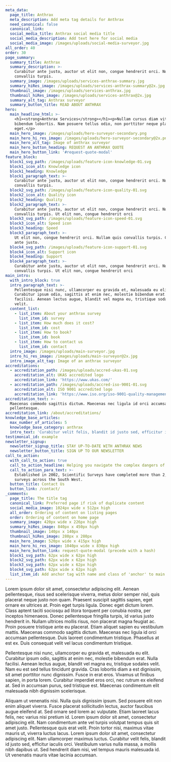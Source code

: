 ```yaml
---
meta_data:
  page_title: Anthrax
  meta_description: Add meta tag details for Anthrax
  need_canonical: false
  canonical_link:
  social_media_title: Anthrax social media title
  social_media_description: Add text here for social media
  social_media_image: /images/uploads/social-media-surveyor.jpg
all_order: 40
order: 30
page_summary:
  summary_title: Anthrax
  summary_description: >-
    Curabitur ante justo, auctor ut elit non, congue hendrerit orci. Nullam quis
    convallis turpis.
  summary_image: /images/uploads/services-anthrax-summary.jpg
  summary_hiRes_image: /images/uploads/services-anthrax-summary@2x.jpg
  thumbnail_image: /images/uploads/services-anthrax.jpg
  thumbnail_hiRes_image: /images/uploads/services-anthrax@2x.jpg
  summary_alt_tag: Anthrax surveyor
  summary_button_title: READ ABOUT ANTHRAX
hero:
  main_headline_html: >-
    <h1><strong>Anthrax Services</strong></h1><p>Nullam cursus diam vitae massa
    bibendum lobortis. Nam posuere tellus odio, non porttitor neque placerat
    eget.</p>
  main_hero_image: /images/uploads/hero-surveyor-secondary.png
  main_hero_hi_res_image: /images/uploads/hero-surveyor-secondary@2x.png
  main_hero_alt_tag: Image of anthrax surveyor
  main_hero_button_heading: REQUEST AN ANTHRAX QUOTE
  main_hero_button_link: '#request-quote-modal'
feature_block:
  block1_svg_path: /images/uploads/feature-icon-knowledge-01.svg
  block1_icon_alt: Knowledge icon
  block1_heading: Knowledge
  block1_paragraph_text: >-
    Curabitur ante justo, auctor ut elit non, congue hendrerit orci. Nullam quis
    convallis turpis.
  block2_svg_path: /images/uploads/feature-icon-quality-01.svg
  block2_icon_alt: Quality icon
  block2_heading: Quality
  block2_paragraph_text: >-
    Curabitur ante justo, auctor ut elit non, congue hendrerit orci. Nullam quis
    convallis turpis. Ut elit non, congue hendrerit orci
  block3_svg_path: /images/uploads/feature-icon-speed-01.svg
  block3_icon_alt: Speed icon
  block3_heading: Speed
  block3_paragraph_text: >-
    Ut elit non, congue hendrerit orci. Nullam quis convallis turpis. Curabitur
    ante justo.
  block4_svg_path: /images/uploads/feature-icon-support-01.svg
  block4_icon_alt: Support icon
  block4_heading: Support
  block4_paragraph_text: >-
    Curabitur ante justo, auctor ut elit non, congue hendrerit orci. Nullam quis
    convallis turpis. Ut elit non, congue hendrerit orci
main_intro:
  with_intro_block: true
  intro_paragraph_text: >-
    Pellentesque nisi nunc, ullamcorper eu gravida et, malesuada eu elit.
    Curabitur ipsum odio, sagittis at enim nec, molestie bibendum erat. Nulla
    facilisi. Aenean lectus augue, blandit vel magna eu, tristique sodales
    velit.
  content_list:
    - list_item: About your anthrax survey
      list_item_id: survey
    - list_item: How much does it cost?
      list_item_id: cost
    - list_item: How to book?
      list_item_id: book
    - list_item: How to contact us
      list_item_id: contact
  intro_image: /images/uploads/main-surveyor.jpg
  intro_hi_res_image: /images/uploads/main-surveyor@2x.jpg
  intro_image_alt_tag: Image of an anthrax surveyor
accreditations:
  - accreditation_path: /images/uploads/accred-ukas-01.svg
    accreditation_alt: UKAS accredited logo
    accreditation_link: 'https://www.ukas.com/'
  - accreditation_path: /images/uploads/accred-iso-9001-01.svg
    accreditation_alt: ISO 9001 accredited logo
    accreditation_link: 'https://www.iso.org/iso-9001-quality-management.html'
accreditation_text: >-
  Maecenas commodo sagittis dictum. Maecenas nec ligula id orci accumsan
  pellentesque.
accreditation_link: /about/accreditations/
knowledge_base_articles:
  max_number_of_articles: 5
  knowledge_base_category: anthrax
  intro_text: 'Curabitur velit felis, blandit id justo sed, efficitur iaculis orci.'
testimonial_id: example
newsletter_signup:
  newsletter_signup_title: STAY UP-TO-DATE WITH ANTHRAX NEWS
  newsletter_button_title: SIGN UP TO OUR NEWSLETTER
call_to_action:
  with_call_to_action: true
  call_to_action_headline: Helping you navigate the complex dangers of anthrax
  call_to_action_para_text: >-
    Established in 2002, Scientific Surveys have completed more than 2,500
    surveys across the South West.
  button_title: Contact Us
  button_link: /contact/
_comments:
  page_title: The title tag
  canonical_link: Preferred page if risk of duplicate content
  social_media_image: 1024px wide x 512px high
  all_order: Ordering of content on listing pages
  order: Ordering of content on home page
  summary_image: 420px wide x 226px high
  summary_hiRes_image: 840px x 450px high
  thumbnail_image: 140px x 140px
  thumbnail_hiRes_image: 280px x 280px
  main_hero_image: 520px wide x 415px high
  main_hero_hi_res_image: 1040px wide x 830px high
  main_hero_button_link: request-quote-modal (precede with a hash)
  block1_svg_path: 62px wide x 62px high
  block2_svg_path: 62px wide x 62px high
  block3_svg_path: 62px wide x 62px high
  block4_svg_path: 62px wide x 62px high
  list_item_id: Add anchor tag with name and class of 'anchor' to main content
---
```


Lorem ipsum dolor sit amet, consectetur adipiscing elit. Aenean pellentesque, risus sed scelerisque viverra, metus dolor semper nisl, quis placerat neque justo non quam. Praesent suscipit sagittis sapien, eget ornare ex ultrices at. Proin eget turpis ligula. Donec eget dictum lorem. Class aptent taciti sociosqu ad litora torquent per conubia nostra, per inceptos himenaeos. Donec pellentesque fringilla turpis, id varius justo hendrerit in. Nullam ultrices mollis risus, non placerat magna feugiat ac. Proin posuere tristique ante eu placerat. Etiam aliquet sapien eu vestibulum mattis. Maecenas commodo sagittis dictum. Maecenas nec ligula id orci accumsan pellentesque. Duis laoreet condimentum tristique. Phasellus at est ex. Duis consequat velit vel lacus condimentum tristique.

Pellentesque nisi nunc, ullamcorper eu gravida et, malesuada eu elit. Curabitur ipsum odio, sagittis at enim nec, molestie bibendum erat. Nulla facilisi. Aenean lectus augue, blandit vel magna eu, tristique sodales velit. Nam eu est sed tellus tincidunt gravida. Cras lobortis diam a est dignissim, sit amet porttitor nunc dignissim. Fusce in erat eros. Vivamus ut finibus sapien, in porta lorem. Curabitur imperdiet eros orci, nec rutrum ex eleifend at. Sed in accumsan purus, sed tristique est. Maecenas condimentum elit malesuada nibh dignissim scelerisque.

Aliquam ut venenatis nisi. Nulla quis dignissim ipsum. Sed posuere elit non enim aliquet viverra. Fusce placerat sollicitudin lectus, auctor faucibus augue eleifend at. Sed ornare sed lorem ac vulputate. Etiam laoreet lacus felis, nec varius nisi pretium id. Lorem ipsum dolor sit amet, consectetur adipiscing elit. Nam condimentum ante vel turpis volutpat tempus quis sit amet justo. Pellentesque quis erat velit. Proin tortor nisi, maximus vitae mauris ut, viverra luctus lacus. Lorem ipsum dolor sit amet, consectetur adipiscing elit. Nam ullamcorper maximus luctus. Curabitur velit felis, blandit id justo sed, efficitur iaculis orci. Vestibulum varius nulla massa, a mollis nibh dapibus ut. Sed hendrerit diam nisi, vel tempus mauris malesuada id. Ut venenatis mauris vitae lacinia accumsan.

